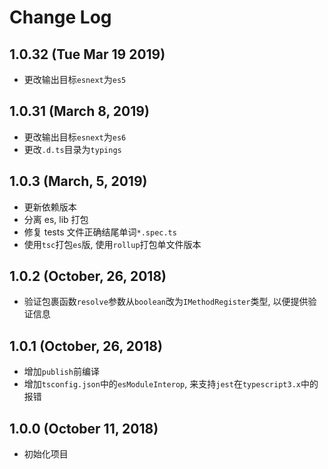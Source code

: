 # Change Log

## 1.0.32 (Tue Mar 19 2019)

-   更改输出目标`esnext`为`es5`

## 1.0.31 (March 8, 2019)

-   更改输出目标`esnext`为`es6`
-   更改`.d.ts`目录为`typings`

## 1.0.3 (March, 5, 2019)

-   更新依赖版本
-   分离 es, lib 打包
-   修复 tests 文件正确结尾单词`*.spec.ts`
-   使用`tsc`打包`es`版, 使用`rollup`打包单文件版本

## 1.0.2 (October, 26, 2018)

-   验证包裹函数`resolve`参数从`boolean`改为`IMethodRegister`类型, 以便提供验证信息

## 1.0.1 (October, 26, 2018)

-   增加`publish`前编译
-   增加`tsconfig.json`中的`esModuleInterop`, 来支持`jest`在`typescript3.x`中的报错

## 1.0.0 (October 11, 2018)

-   初始化项目

